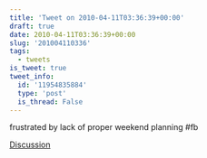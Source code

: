 ```yaml
---
title: 'Tweet on 2010-04-11T03:36:39+00:00'
draft: true
date: 2010-04-11T03:36:39+00:00
slug: '201004110336'
tags:
  - tweets
is_tweet: true
tweet_info:
  id: '11954835884'
  type: 'post'
  is_thread: False
---
```




frustrated by lack of proper weekend planning #fb

[Discussion](https://x.com/sytelus/status/11954835884)

